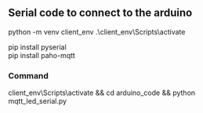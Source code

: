## Serial code to connect to the arduino
python -m venv client_env
.\client_env\Scripts\activate

pip install pyserial  
pip install paho-mqtt 

### Command
client_env\Scripts\activate && cd arduino_code && python mqtt_led_serial.py
